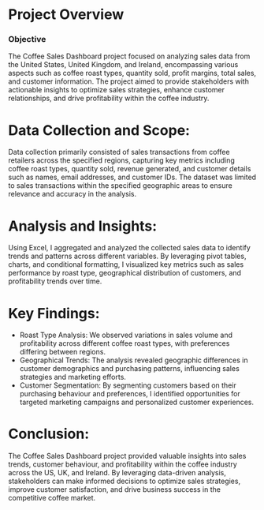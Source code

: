 # **Project Overview**

### **Objective**

The Coffee Sales Dashboard project focused on analyzing sales data from the United States, United Kingdom, and Ireland, encompassing various aspects such as coffee roast types, quantity sold, profit margins, total sales, and customer information. The project aimed to provide stakeholders with actionable insights to optimize sales strategies, enhance customer relationships, and drive profitability within the coffee industry.

# Data Collection and Scope:
Data collection primarily consisted of sales transactions from coffee retailers across the specified regions, capturing key metrics including coffee roast types, quantity sold, revenue generated, and customer details such as names, email addresses, and customer IDs. The dataset was limited to sales transactions within the specified geographic areas to ensure relevance and accuracy in the analysis.

# Analysis and Insights:
Using Excel, I aggregated and analyzed the collected sales data to identify trends and patterns across different variables. By leveraging pivot tables, charts, and conditional formatting, I visualized key metrics such as sales performance by roast type, geographical distribution of customers, and profitability trends over time. 

# Key Findings:

- Roast Type Analysis: We observed variations in sales volume and profitability across different coffee roast types, with preferences differing between regions.
- Geographical Trends: The analysis revealed geographic differences in customer demographics and purchasing patterns, influencing sales strategies and marketing efforts.
- Customer Segmentation: By segmenting customers based on their purchasing behaviour and preferences, I identified opportunities for targeted marketing campaigns and personalized customer experiences.

# Conclusion:

The Coffee Sales Dashboard project provided valuable insights into sales trends, customer behaviour, and profitability within the coffee industry across the US, UK, and Ireland. By leveraging data-driven analysis, stakeholders can make informed decisions to optimize sales strategies, improve customer satisfaction, and drive business success in the competitive coffee market.
